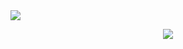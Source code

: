 <img src="https://capsule-render.vercel.app/api?type=tranparent&color=#f8cbc5&height=300&section=header&text=capsule%20render&fontSize=90" />

<p align="center">
  <img src="https://i.pinimg.com/originals/70/37/d4/7037d478852af21357f038fac2d2e9f6.gif">
</p>

